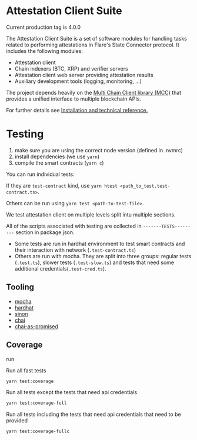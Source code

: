 # Attestation Client Suite

Current production tag is 4.0.0

The Attestation Client Suite is a set of software modules for handling tasks related to performing attestations in Flare's State Connector protocol. It includes the following modules:

- Attestation client
- Chain indexers (BTC, XRP) and verifier servers
- Attestation client web server providing attestation results
- Auxiliary development tools (logging, monitoring, ...)

The project depends heavily on the [Multi Chain Client library (MCC)](https://github.com/flare-foundation/multi-chain-client) that provides a unified interface to multiple blockchain APIs.

For further details see [Installation and technical reference.](./docs/README.md)

# Testing

1. make sure you are using the correct node version (defined in .nvmrc)
2. install dependencies (we use `yarn`)
3. compile the smart contracts (`yarn c`)

You can run individual tests:

If they are `test-contract` kind, use `yarn htest <path_to_test.test-contract.ts>`.

Others can be run using `yarn test <path-to-test-file>`.

We test attestation client on multiple levels split intu multiple sections.

All of the scripts associated with testing are collected in `-------TESTS---------` section in package.json.

- Some tests are run in hardhat environment to test smart contracts and their interaction with network (`.test-contract.ts`)
- Others are run with mocha. They are split into three groups: regular tests (`.test.ts`), slower tests (`.test-slow.ts`) and tests that need some additional credentials(`.test-cred.ts`).

## Tooling

- [mocha](https://github.com/mochajs/mocha)
- [hardhat](https://github.com/NomicFoundation/hardhat)
- [sinon](https://github.com/sinonjs/sinon)
- [chai](https://github.com/chaijs/chai)
- [chai-as-promised](https://github.com/domenic/chai-as-promised)

## Coverage

run

Run all fast tests

```bash
yarn test:coverage
```

Run all tests except the tests that need api credentials

```bash
yarn test:coverage-full
```

Run all tests including the tests that need api credentials that need to be provided

```bash
yarn test:coverage-fullc
```